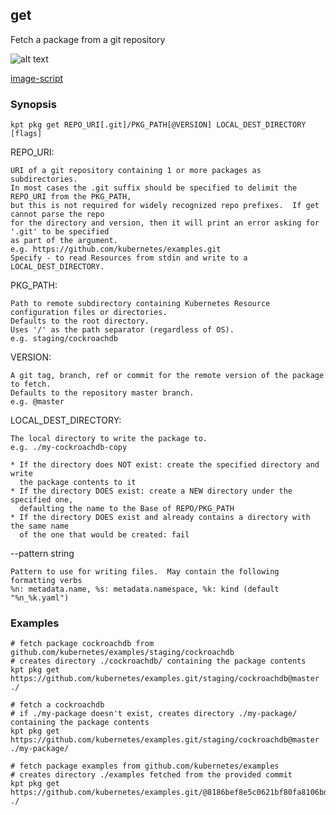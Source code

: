## get

Fetch a package from a git repository

![alt text][demo]

[image-script](../../gifs/pkg-get.sh)

### Synopsis

    kpt pkg get REPO_URI[.git]/PKG_PATH[@VERSION] LOCAL_DEST_DIRECTORY [flags]

  REPO_URI:

    URI of a git repository containing 1 or more packages as subdirectories.
    In most cases the .git suffix should be specified to delimit the REPO_URI from the PKG_PATH,
    but this is not required for widely recognized repo prefixes.  If get cannot parse the repo
    for the directory and version, then it will print an error asking for '.git' to be specified
    as part of the argument.
    e.g. https://github.com/kubernetes/examples.git
    Specify - to read Resources from stdin and write to a LOCAL_DEST_DIRECTORY.

  PKG_PATH:

    Path to remote subdirectory containing Kubernetes Resource configuration files or directories.
    Defaults to the root directory.
    Uses '/' as the path separator (regardless of OS).
    e.g. staging/cockroachdb

  VERSION:

    A git tag, branch, ref or commit for the remote version of the package to fetch.
    Defaults to the repository master branch.
    e.g. @master

  LOCAL_DEST_DIRECTORY:

    The local directory to write the package to.
    e.g. ./my-cockroachdb-copy

    * If the directory does NOT exist: create the specified directory and write
      the package contents to it
    * If the directory DOES exist: create a NEW directory under the specified one,
      defaulting the name to the Base of REPO/PKG_PATH
    * If the directory DOES exist and already contains a directory with the same name
      of the one that would be created: fail

  --pattern string
  
    Pattern to use for writing files.  May contain the following formatting verbs
    %n: metadata.name, %s: metadata.namespace, %k: kind (default "%n_%k.yaml")

### Examples

    # fetch package cockroachdb from github.com/kubernetes/examples/staging/cockroachdb
    # creates directory ./cockroachdb/ containing the package contents
    kpt pkg get https://github.com/kubernetes/examples.git/staging/cockroachdb@master ./

    # fetch a cockroachdb
    # if ./my-package doesn't exist, creates directory ./my-package/ containing the package contents
    kpt pkg get https://github.com/kubernetes/examples.git/staging/cockroachdb@master ./my-package/

    # fetch package examples from github.com/kubernetes/examples
    # creates directory ./examples fetched from the provided commit
    kpt pkg get https://github.com/kubernetes/examples.git/@8186bef8e5c0621bf80fa8106bd595aae8b62884 ./

### 

[demo]: https://storage.googleapis.com/kpt-dev/docs/pkg-get.gif "kpt pkg get"
